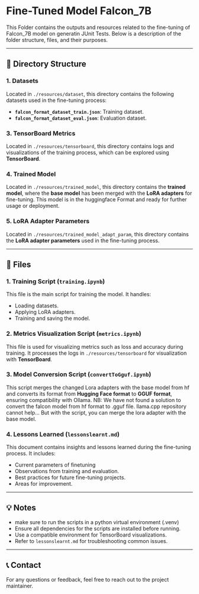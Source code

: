 # Fine-Tuned Model Falcon_7B

This Folder contains the outputs and resources related to the fine-tuning of Falcon_7B model on generatin JUnit Tests. Below is a description of the folder structure, files, and their purposes.

---

## 📂 Directory Structure

### 1. **Datasets**  
Located in `./resources/dataset`, this directory contains the following datasets used in the fine-tuning process:
- **`falcon_format_dataset_train.json`**: Training dataset.
- **`falcon_format_dataset_eval.json`**: Evaluation dataset.

### 3. **TensorBoard Metrics**  
Located in `./resources/tensorboard`, this directory contains logs and visualizations of the training process, which can be explored using **TensorBoard**.

### 4. **Trained Model**  
Located in `./resources/trained_model`, this directory contains the **trained model**, where the **base model** has been merged with the **LoRA adapters** for fine-tuning. This model is in the huggingface Format and ready for further usage or deployment.

### 5. **LoRA Adapter Parameters**  
Located in `./resources/trained_model_adapt_param`, this directory contains the **LoRA adapter parameters** used in the fine-tuning process.

---

## 📄 Files

### 1. **Training Script (`training.ipynb`)**  
This file is the main script for training the model. It handles:
- Loading datasets.
- Applying LoRA adapters.
- Training and saving the model.

### 2. **Metrics Visualization Script (`metrics.ipynb`)**  
This file is used for visualizing metrics such as loss and accuracy during training. It processes the logs in `./resources/tensorboard` for visualization with **TensorBoard**.

### 3. **Model Conversion Script (`convertToGguf.ipynb`)**  
This script merges the changed Lora adapters with the base model from hf and converts its format from **Hugging Face format** to **GGUF format**, ensuring compatibility with Ollama.
NB: We have not found a solution to convert the falcon model from hf format to .gguf file.
llama.cpp repository cannot help... 
But with the script, you can merge the lora adapter with the base model.

### 4. **Lessons Learned (`lessonslearnt.md`)**  
This document contains insights and lessons learned during the fine-tuning process. It includes:
- Current parameters of finetuning
- Observations from training and evaluation.
- Best practices for future fine-tuning projects.
- Areas for improvement.

---

## 💡 Notes
- make sure to run the scripts in a python virtual environment (.venv)
- Ensure all dependencies for the scripts are installed before running.
- Use a compatible environment for TensorBoard visualizations.
- Refer to `lessonslearnt.md` for troubleshooting common issues.

---

## 📞 Contact
For any questions or feedback, feel free to reach out to the project maintainer.
